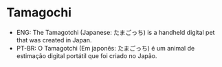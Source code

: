 # Tamagochi

- ENG: The Tamagotchi (Japanese: たまごっち) is a handheld digital pet that was created in Japan.
- PT-BR: O Tamagotchi (Em japonês: たまごっち) é um animal de estimação digital portátil que foi criado no Japão.
